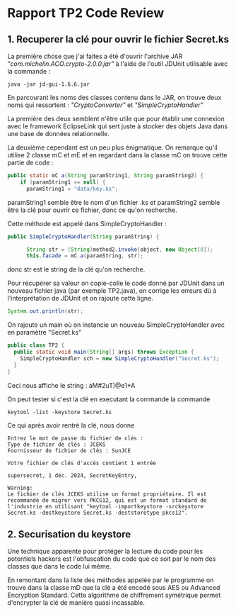 # Rapport TP2 Code Review

## 1. Recuperer la clé pour ouvrir le fichier Secret.ks

La première chose que j'ai faites a été d'ouvrir l'archive JAR *"com.michelin.ACO.crypto-2.0.0.jar"* à l'aide de l'outil JDUnit utilisable avec la commande :

```console
java -jar jd-gui-1.6.6.jar
```

En parcourant les noms des classes contenu dans le JAR, on trouve deux noms qui ressortent : *"CryptoConverter"* et *"SimpleCryptoHandler"*

La première des deux semblent n'être utile que pour établir une connexion avec le framework EclipseLink qui sert juste à stocker des objets Java dans une base de données relationnelle.

La deuxième cependant est un peu plus énigmatique. On remarque qu'il utilise 2 classe mC et mE et en regardant dans la classe mC on trouve cette partie de code :

```java
public static mC a(String paramString1, String paramString2) {
    if (paramString1 == null) {
      paramString1 = "data/key.ks";
```

paramString1 semble être le nom d'un fichier .ks et paramString2 semble être la clé pour ouvrir ce fichier, donc ce qu'on recherche.

Cette méthode est appelé dans SimpleCryptoHandler :
```java
public SimpleCryptoHandler(String paramString) {
```
```java
      String str = (String)method2.invoke(object, new Object[0]);
      this.facade = mC.a(paramString, str);
```

donc str est le string de la clé qu'on recherche. 

Pour récupérer sa valeur on copie-colle le code donné par JDUnit dans un nouveau fichier java (par exemple TP2.java), on corrige les erreurs dù à l'interprétation de JDUnit et on rajoute cette ligne.
```java
System.out.println(str);
```

On rajoute un main où on instancie un nouveau SimpleCryptoHandler avec en paramètre "Secret.ks"

```java
public class TP2 {
  public static void main(String[] args) throws Exception {
    SimpleCryptoHandler sch = new SimpleCryptoHandler("Secret.ks");
  }
}
```

Ceci nous affiche le string : aM#2uT)@e1*A

On peut tester si c'est la clé en executant la commande la commande

```commande
keytool -list -keystore Secret.ks
```

Ce qui après avoir rentré la clé, nous donne

```commande
Entrez le mot de passe du fichier de clés :  
Type de fichier de clés : JCEKS
Fournisseur de fichier de clés : SunJCE

Votre fichier de clés d'accès contient 1 entrée

supersecret, 1 déc. 2024, SecretKeyEntry, 

Warning:
Le fichier de clés JCEKS utilise un format propriétaire. Il est recommandé de migrer vers PKCS12, qui est un format standard de l'industrie en utilisant "keytool -importkeystore -srckeystore Secret.ks -destkeystore Secret.ks -deststoretype pkcs12".
```

## 2. Securisation du keystore

Une technique apparente pour protéger la lecture du code pour les potentiels hackers est l'obfuscation du code que ce soit par le nom des classes que dans le code lui même.

En remontant dans la liste des méthodes appelée par le programme on trouve dans la classe mD que la clé a été encodé sous AES ou Advanced Encryption Standard. Cette algorithme de chiffrement symétrique permet d'encrypter la clé de manière quasi incassable.